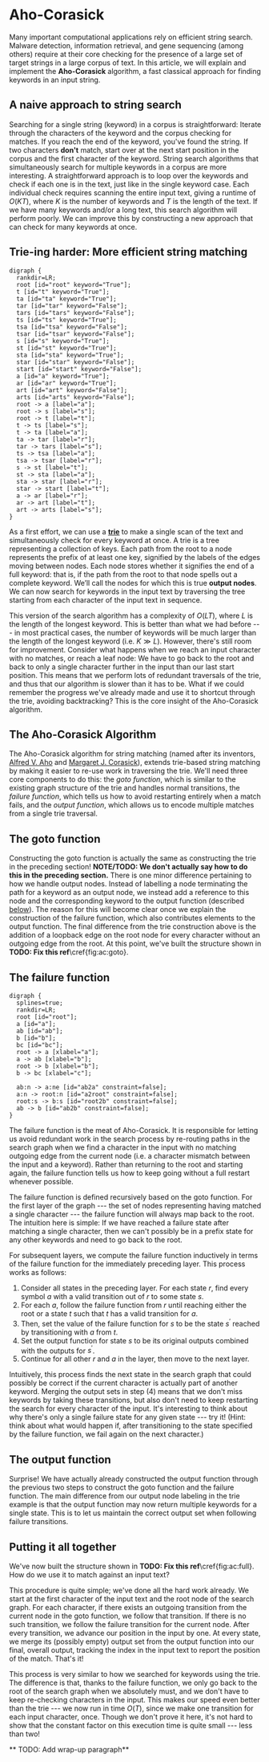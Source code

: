 # Aho-Corasick

Many important computational applications rely on efficient string search. Malware detection,
information retrieval, and gene sequencing (among others) require at their core checking for the
presence of a large set of target strings in a large corpus of text. In this article, we will
explain and implement the **Aho-Corasick** algorithm, a fast classical approach for finding keywords
in an input string.

## A naive approach to string search

Searching for a single string (keyword) in a corpus is straightforward: Iterate through the
characters of the keyword and the corpus checking for matches. If you reach the end of the keyword,
you've found the string. If two characters **don't** match, start over at the next start position in
the corpus and the first character of the keyword. String search algorithms that simultaneously
search for multiple keywords in a corpus are more interesting. A straightforward approach is to loop
over the keywords and check if each one is in the text, just like in the single keyword case. Each
individual check requires scanning the entire input text, giving a runtime of $O(KT)$, where $K$
is the number of keywords and $T$ is the length of the text. If we have many keywords and/or a
long text, this search algorithm will perform poorly. We can improve this by constructing a new
approach that can check for many keywords at once.

## Trie-ing harder: More efficient string matching

```{.graphviz caption="An example trie, for the words TODO" id="trie"}
digraph {
  rankdir=LR;
  root [id="root" keyword="True"];
  t [id="t" keyword="True"];
  ta [id="ta" keyword="True"];
  tar [id="tar" keyword="False"];
  tars [id="tars" keyword="False"];
  ts [id="ts" keyword="True"];
  tsa [id="tsa" keyword="False"];
  tsar [id="tsar" keyword="False"];
  s [id="s" keyword="True"];
  st [id="st" keyword="True"];
  sta [id="sta" keyword="True"];
  star [id="star" keyword="False"];
  start [id="start" keyword="False"];
  a [id="a" keyword="True"];
  ar [id="ar" keyword="True"];
  art [id="art" keyword="False"];
  arts [id="arts" keyword="False"];
  root -> a [label="a"];
  root -> s [label="s"];
  root -> t [label="t"];
  t -> ts [label="s"];
  t -> ta [label="a"];
  ta -> tar [label="r"];
  tar -> tars [label="s"];
  ts -> tsa [label="a"];
  tsa -> tsar [label="r"];
  s -> st [label="t"];
  st -> sta [label="a"];
  sta -> star [label="r"];
  star -> start [label="t"];
  a -> ar [label="r"];
  ar -> art [label="t"];
  art -> arts [label="s"];
}
```

As a first effort, we can use a **[trie](https://en.wikipedia.org/wiki/Trie)** to make a single scan
of the text and simultaneously check for every keyword at once. A trie is a tree representing a
collection of keys. Each path from the root to a node represents the prefix of at least one key,
signified by the labels of the edges moving between nodes. Each node stores whether it signifies the
end of a full keyword: that is, if the path from the root to that node spells out a complete
keyword. We’ll call the nodes for which this is true __output nodes__. We can now search for
keywords in the input text by traversing the tree starting from each character of the input text in
sequence.

This version of the search algorithm has a complexity of $O(LT)$, where $L$ is the length of the
longest keyword. This is better than what we had before --- in most practical cases, the number of
keywords will be much larger than the length of the longest keyword (i.e. $K \gg L$). However,
there's still room for improvement. Consider what happens when we reach an input character with no
matches, or reach a leaf node: We have to go back to the root and back to only a single character
further in the input than our last start position. This means that we perform lots of redundant
traversals of the trie, and thus that our algorithm is slower than it has to be. What if we could
remember the progress we've already made and use it to shortcut through the trie, avoiding
backtracking? This is the core insight of the Aho-Corasick algorithm.

## The Aho-Corasick Algorithm

The Aho-Corasick algorithm for string matching (named after its inventors, [Alfred V.
Aho](https://en.wikipedia.org/wiki/Alfred_Aho) and [Margaret J.
Corasick](https://dblp.org/pers/hd/c/Corasick:Margaret_J=)), extends trie-based string matching by
making it easier to re-use work in traversing the trie. We'll need three core components to do this:
the *goto function*, which is similar to the existing graph structure of the trie and handles normal
transitions, the *failure function*, which tells us how to avoid restarting entirely when a match
fails, and the *output function*, which allows us to encode multiple matches from a single trie
traversal.

## The goto function

Constructing the goto function is actually the same as constructing the trie in the preceding
section! **NOTE/TODO: We don't actually say how to do this in the preceding section.**
There is one minor difference pertaining to how we handle output nodes. Instead of labelling a node
terminating the path for a keyword as an output node, we instead add a reference to this node and
the corresponding keyword to the output function (described [below](#the_output_function)). The
reason for this will become clear once we explain the construction of the failure function, which
also contributes elements to the output function. The final difference from the trie construction
above is the addition of a loopback edge on the root node for every character without an outgoing
edge from the root. At this point, we've built the structure shown in **TODO: Fix this ref**\cref{fig:ac:goto}.

## The failure function

```{.graphviz caption="An illustration of the failure function in action" id="failure" animate="foo()" script="failure.js"}
digraph {
  splines=true;
  rankdir=LR;
  root [id="root"];
  a [id="a"];
  ab [id="ab"];
  b [id="b"];
  bc [id="bc"];
  root -> a [xlabel="a"];
  a -> ab [xlabel="b"];
  root -> b [xlabel="b"];
  b -> bc [xlabel="c"];

  ab:n -> a:ne [id="ab2a" constraint=false];
  a:n -> root:n [id="a2root" constraint=false];
  root:s -> b:s [id="root2b" constraint=false];
  ab -> b [id="ab2b" constraint=false];
}
```

The failure function is the meat of Aho-Corasick. It is responsible for letting us avoid redundant
work in the search process by re-routing paths in the search graph when we find a character in the
input with no matching outgoing edge from the current node (i.e. a character mismatch between the
input and a keyword). Rather than returning to the root and starting again, the failure function
tells us how to keep going without a full restart whenever possible.

The failure function is defined recursively based on the goto function. For the first layer of the
graph --- the set of nodes representing having matched a single character --- the failure function
will always map back to the root. The intuition here is simple: If we have reached a failure state
after matching a single character, then we can't possibly be in a prefix state for any other
keywords and need to go back to the root.

For subsequent layers, we compute the failure function inductively in terms of the failure function
for the immediately preceding layer. This process works as follows:

1. Consider all states in the preceding layer. For each state $r$, find every symbol $a$ with a
   valid transition out of $r$ to some state $s$.
2. For each $a$, follow the failure function from $r$ until reaching either the root or a state $t$
   such that $t$ has a valid transition for $a$.
3. Then, set the value of the failure function for $s$ to be the state $s^\prime$ reached by
   transitioning with $a$ from $t$.
4. Set the output function for state $s$ to be its original outputs combined with the outputs for
   $s^\prime$.
5. Continue for all other $r$ and $a$ in the layer, then move to the next layer.

Intuitively, this process finds the next state in the search graph that could possibly be correct if
the current character is actually part of another keyword. Merging the output sets in step (4) means
that we don't miss keywords by taking these transitions, but also don't need to keep restarting the
search for every character of the input. It's interesting to think about why there's only a single
failure state for any given state --- try it! (Hint: think about what would happen if, after
transitioning to the state specified by the failure function, we fail again on the next character.)

## The output function

Surprise! We have actually already constructed the output function through the previous two steps to
construct the goto function and the failure function. The main difference from our output node
labeling in the trie example is that the output function may now return multiple keywords for a
single state. This is to let us maintain the correct output set when following failure transitions.

## Putting it all together

We've now built the structure shown in **TODO: Fix this ref**\cref{fig:ac:full}. How do we use it to
match against an input text?

This procedure is quite simple; we've done all the hard work already. We start at the first
character of the input text and the root node of the search graph. For each character, if there
exists an outgoing transition from the current node in the goto function, we follow that transition.
If there is no such transition, we follow the failure transition for the current node. After every
transition, we advance our position in the input by one. At every state, we merge its (possibly
empty) output set from the output function into our final, overall output, tracking the index in the
input text to report the position of the match. That's it!

This process is very similar to how we searched for keywords using the trie. The difference is that,
thanks to the failure function, we only go back to the root of the search graph when we absolutely
must, and we don't have to keep re-checking characters in the input. This makes our speed even
better than the trie --- we now run in time $O(T)$, since we make one transition for each input
character, once. Though we don't prove it here, it's not hard to show that the constant factor on
this execution time is quite small --- less than two!

** TODO: Add wrap-up paragraph**
